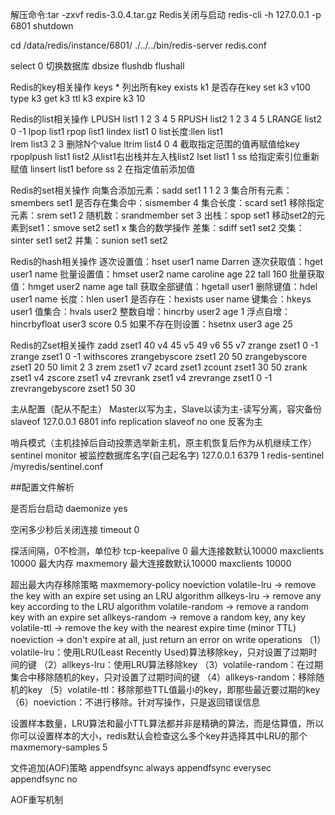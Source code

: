 解压命令:tar -zxvf redis-3.0.4.tar.gz
Redis关闭与启动
redis-cli -h 127.0.0.1 -p 6801 shutdown

cd /data/redis/instance/6801/
./../../bin/redis-server redis.conf

select 0 切换数据库
dbsize
flushdb
flushall

Redis的key相关操作
keys *	列出所有key
exists k1	是否存在key
set k3 v100
type k3
get k3
ttl k3
expire k3 10 

Redis的list相关操作
LPUSH list1 1 2 3 4 5
RPUSH list2 1 2 3 4 5
LRANGE list2 0 -1
lpop list1
rpop list1
lindex list1 0
list长度:llen list1	
lrem list3 2 3	删除N个value
ltrim list4 0 4 截取指定范围的值再赋值给key
rpoplpush list1 list2 从list1右出栈并左入栈list2
lset list1 1 ss 给指定索引位重新赋值
linsert list1 before ss 2	在指定值前添加值

Redis的set相关操作
向集合添加元素：sadd set1 1 1 2 3
集合所有元素：smembers set1
是否存在集合中：sismember 4
集合长度：scard set1	
移除指定元素：srem set1 2
随机数：srandmember set 3
出栈：spop set1
移动set2的元素到set1：smove set2 set1 x
集合的数学操作
差集：sdiff set1 set2
交集：sinter set1 set2
并集：sunion set1 set2

Redis的hash相关操作
逐次设置值：hset user1 name Darren
逐次获取值：hget user1 name
批量设置值：hmset user2 name caroline age 22 tall 160
批量获取值：hmget user2 name age tall
获取全部键值：hgetall user1
删除键值：hdel user1 name
长度：hlen user1
是否存在：hexists user name
键集合：hkeys user1
值集合：hvals user2
整数自增：hincrby user2 age 1
浮点自增：hincrbyfloat user3 score 0.5
如果不存在则设置：hsetnx user3 age 25

Redis的Zset相关操作
zadd zset1 40 v4 45 v5 49 v6 55 v7
zrange zset1 0 -1
zrange zset1 0 -1 withscores
zrangebyscore zset1 20 50
zrangebyscore zset1 20 50 limit 2 3
zrem zset1 v7
zcard zset1
zcount zset1 30 50
zrank zset1 v4
zscore zset1 v4
zrevrank zset1 v4
zrevrange zset1 0 -1
zrevrangebyscore zset1 50 30

主从配置（配从不配主）
Master以写为主，Slave以读为主-读写分离，容灾备份
slaveof 127.0.0.1 6801
info replication
slaveof no one 反客为主

哨兵模式（主机挂掉后自动投票选举新主机，原主机恢复后作为从机继续工作）
sentinel monitor 被监控数据库名字(自己起名字) 127.0.0.1 6379 1
redis-sentinel /myredis/sentinel.conf 

##配置文件解析

是否后台启动
daemonize yes

空闲多少秒后关闭连接
timeout 0

探活间隔，0不检测，单位秒
tcp-keepalive 0
最大连接数默认10000
maxclients 10000
最大内存
maxmemory <bytes>
最大连接数默认10000
maxclients 10000

超出最大内存移除策略
maxmemory-policy noeviction
 volatile-lru -> remove the key with an expire set using an LRU algorithm
 allkeys-lru -> remove any key according to the LRU algorithm
 volatile-random -> remove a random key with an expire set
 allkeys-random -> remove a random key, any key
 volatile-ttl -> remove the key with the nearest expire time (minor TTL)
 noeviction -> don't expire at all, just return an error on write operations
（1）volatile-lru：使用LRU(Least Recently Used)算法移除key，只对设置了过期时间的键
（2）allkeys-lru：使用LRU算法移除key
（3）volatile-random：在过期集合中移除随机的key，只对设置了过期时间的键
（4）allkeys-random：移除随机的key
（5）volatile-ttl：移除那些TTL值最小的key，即那些最近要过期的key
（6）noeviction：不进行移除。针对写操作，只是返回错误信息


设置样本数量，LRU算法和最小TTL算法都并非是精确的算法，而是估算值，所以你可以设置样本的大小，redis默认会检查这么多个key并选择其中LRU的那个
maxmemory-samples 5

文件追加(AOF)策略
appendfsync always
appendfsync everysec
appendfsync no

AOF重写机制













 